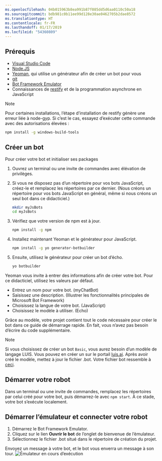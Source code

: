 ```yaml
---
ms.openlocfilehash: 04b015963b8ea991b87f085dd5d6aa0110c50a18
ms.sourcegitcommit: bdb981c0b11ee99d128e30ae0462705b2dae8572
ms.translationtype: HT
ms.contentlocale: fr-FR
ms.lasthandoff: 01/17/2019
ms.locfileid: "54360809"
---
```

## <a name="prerequisites"></a>Prérequis

- [Visual Studio Code](https://www.visualstudio.com/downloads)
- [Node.JS](https://nodejs.org/)
- [Yeoman](http://yeoman.io/), qui utilise un générateur afin de créer un bot pour vous
- [git](https://git-scm.com/)
- [Bot Framework Emulator](https://github.com/Microsoft/BotFramework-Emulator)
- Connaissances de [restify](http://restify.com/) et de la programmation asynchrone en JavaScript

> [!NOTE]
> Pour certaines installations, l’étape d’installation de restify génère une erreur liée à node-gyp.
> Si c’est le cas, essayez d’exécuter cette commande avec des autorisations élevées :
> ```bash
> npm install -g windows-build-tools
> ```

## <a name="create-a-bot"></a>Créer un bot

Pour créer votre bot et initialiser ses packages

1. Ouvrez un terminal ou une invite de commandes avec élévation de privilèges.
1. Si vous ne disposez pas d’un répertoire pour vos bots JavaScript, créez-le et remplacez les répertoires par ce dernier. (Nous créons un répertoire pour vos bots JavaScript en général, même si nous créons un seul bot dans ce didacticiel.)

   ```bash
   mkdir myJsBots
   cd myJsBots
   ```

1. Vérifiez que votre version de npm est à jour.

   ```bash
   npm install -g npm
   ```

1. Installez maintenant Yeoman et le générateur pour JavaScript.

   ```bash
   npm install -g yo generator-botbuilder
   ```

1. Ensuite, utilisez le générateur pour créer un bot d’écho.

   ```bash
   yo botbuilder
   ```

Yeoman vous invite à entrer des informations afin de créer votre bot. Pour ce didacticiel, utilisez les valeurs par défaut.

- Entrez un nom pour votre bot. (myChatBot)
- Saisissez une description. (Illustrer les fonctionnalités principales de Microsoft Bot Framework)
- Choisissez la langue de votre bot. (JavaScript)
- Choisissez le modèle à utiliser. (Echo)

Grâce au modèle, votre projet contient tout le code nécessaire pour créer le bot dans ce guide de démarrage rapide. En fait, vous n’avez pas besoin d’écrire du code supplémentaire.

> [!NOTE]
> Si vous choisissez de créer un bot `Basic`, vous aurez besoin d’un modèle de langage LUIS. Vous pouvez en créer un sur le portail [luis.ai](https://www.luis.ai). Après avoir créé le modèle, mettez à jour le fichier .bot. Votre fichier bot ressemble à [ceci](../v4sdk/bot-builder-service-file.md).

## <a name="start-your-bot"></a>Démarrer votre robot

Dans un terminal ou une invite de commandes, remplacez les répertoires par celui créé pour votre bot, puis démarrez-le avec `npm start`. À ce stade, votre bot s’exécute localement.

## <a name="start-the-emulator-and-connect-your-bot"></a>Démarrer l’émulateur et connecter votre robot

1. Démarrez le Bot Framework Emulator.
2. Cliquez sur le lien **Ouvrir le bot** de l’onglet de bienvenue de l’émulateur.
3. Sélectionnez le fichier .bot situé dans le répertoire de création du projet.

Envoyez un message à votre bot, et le bot vous enverra un message à son tour.
![Émulateur en cours d’exécution](../media/emulator-v4/js-quickstart.png)
